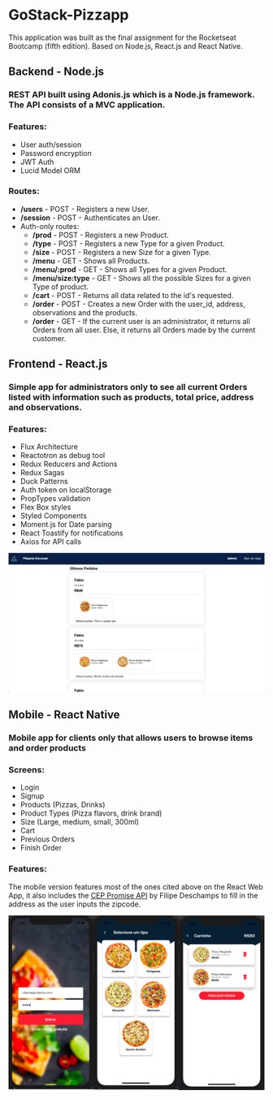 # GoStack-Pizzapp

This application was built as the final assignment for the Rocketseat Bootcamp (fifth edition). Based on Node.js, React.js and React Native.

## Backend - Node.js
### REST API built using Adonis.js which is a Node.js framework. The API consists of a MVC application.

### Features:
* User auth/session
* Password encryption
* JWT Auth
* Lucid Model ORM

### Routes: 
* **/users** - POST - Registers a new User.
* **/session** - POST - Authenticates an User.
* Auth-only routes:
  * **/prod** - POST - Registers a new Product.
  * **/type** - POST - Registers a new Type for a given Product.
  * **/size** - POST - Registers a new Size for a given Type.
  * **/menu** - GET - Shows all Products.
  * **/menu/:prod** - GET - Shows all Types for a given Product.
  * **/menu/size:type** - GET - Shows all the possible Sizes for a given Type of product.
  * **/cart** - POST - Returns all data related to the id's requested.
  * **/order** - POST - Creates a new Order with the user_id, address, observations and the products.
  * **/order** - GET - If the current user is an administrator, it returns all Orders from all user. Else, it returns all Orders made by the current customer.

## Frontend - React.js
### Simple app for administrators only to see all current Orders listed with information such as products, total price, address and observations.

### Features: 
* Flux Architecture
* Reactotron as debug tool
* Redux Reducers and Actions
* Redux Sagas
* Duck Patterns
* Auth token on localStorage
* PropTypes validation
* Flex Box styles
* Styled Components
* Moment.js for Date parsing
* React Toastify for notifications
* Axios for API calls

![alt text](https://raw.githubusercontent.com/Vinality/GoStack-Pizzapp/master/images/front.png)

## Mobile - React Native
### Mobile app for clients only that allows users to browse items and order products

### Screens:
* Login
* Signup
* Products (Pizzas, Drinks)
* Product Types (Pizza flavors, drink brand)
* Size (Large, medium, small, 300ml)
* Cart
* Previous Orders
* Finish Order

### Features:
The mobile version features most of the ones cited above on the React Web App, it also includes the [CEP Promise API](https://github.com/filipedeschamps/cep-promise) by Filipe Deschamps to fill in the address as the user inputs the zipcode.

![alt text](https://raw.githubusercontent.com/Vinality/GoStack-Pizzapp/master/images/mobile.png)

